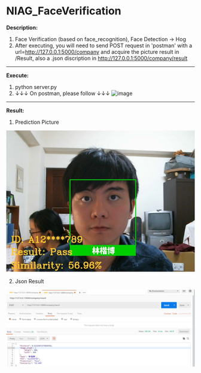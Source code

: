 # NIAG_FaceVerification

**Description:** 
1. Face Verification (based on face_recognition), Face Detection -> Hog
2. After executing, you will need to send POST request in 'postman' with a url=http://127.0.0.1:5000/company and acquire the picture result in /Result, also a .json discription in http://127.0.0.1:5000/company/result

---

**Execute:**
1. python server.py
2. ↓↓↓ On postman, please follow ↓↓↓
![image](https://github.com/KBLin1996/NIAG_FaceVerification-Local/blob/master/Request.jpg)

---

**Result:**
1. Prediction Picture


![image](https://github.com/KBLin1996/NIAG_FaceVerification/blob/master/Result/A123456789.jpg)

2. Json Result

![image](https://github.com/KBLin1996/NIAG_FaceVerification/blob/master/Json_result.jpg)
